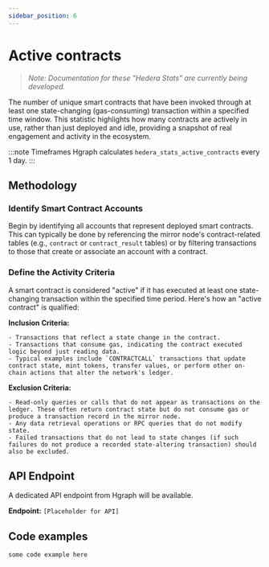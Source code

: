 ```yaml
---
sidebar_position: 6
---
```


# Active contracts

> *Note: Documentation for these "Hedera Stats" are currently being developed.*

The number of unique smart contracts that have been invoked through at least one state-changing (gas-consuming) transaction within a specified time window. This statistic highlights how many contracts are actively in use, rather than just deployed and idle, providing a snapshot of real engagement and activity in the ecosystem.

:::note Timeframes
Hgraph calculates `hedera_stats_active_contracts` every 1 day.
:::

## Methodology

### Identify Smart Contract Accounts
Begin by identifying all accounts that represent deployed smart contracts. This can typically be done by referencing the mirror node's contract-related tables (e.g., `contract` or `contract_result` tables) or by filtering transactions to those that create or associate an account with a contract.

### Define the Activity Criteria
A smart contract is considered "active" if it has executed at least one state-changing transaction within the specified time period. Here's how an "active contract" is qualified:

**Inclusion Criteria:**

    - Transactions that reflect a state change in the contract.
    - Transactions that consume gas, indicating the contract executed logic beyond just reading data.
    - Typical examples include `CONTRACTCALL` transactions that update contract state, mint tokens, transfer values, or perform other on-chain actions that alter the network's ledger.

**Exclusion Criteria:**

    - Read-only queries or calls that do not appear as transactions on the ledger. These often return contract state but do not consume gas or produce a transaction record in the mirror node.
    - Any data retrieval operations or RPC queries that do not modify state.
    - Failed transactions that do not lead to state changes (if such failures do not produce a recorded state-altering transaction) should also be excluded.

## API Endpoint
A dedicated API endpoint from Hgraph will be available.

**Endpoint:** `[Placeholder for API]`

## Code examples

```
some code example here
```